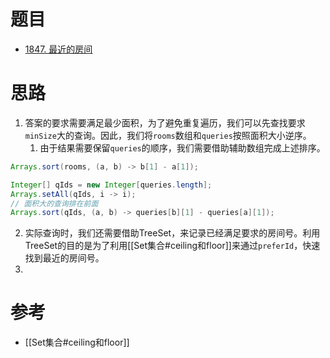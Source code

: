 
# 题目

- [1847. 最近的房间](https://leetcode.cn/problems/closest-room/)

# 思路

1. 答案的要求需要满足最少面积，为了避免重复遍历，我们可以先查找要求`minSize`大的查询。因此，我们将`rooms`数组和`queries`按照面积大小逆序。
	1. 由于结果需要保留`queries`的顺序，我们需要借助辅助数组完成上述排序。

```java
Arrays.sort(rooms, (a, b) -> b[1] - a[1]);

Integer[] qIds = new Integer[queries.length];
Arrays.setAll(qIds, i -> i);
// 面积大的查询排在前面
Arrays.sort(qIds, (a, b) -> queries[b][1] - queries[a][1]);
```

2. 实际查询时，我们还需要借助TreeSet，来记录已经满足要求的房间号。利用TreeSet的目的是为了利用[[Set集合#ceiling和floor]]来通过`preferId`，快速找到最近的房间号。
3. 

# 参考

- [[Set集合#ceiling和floor]]